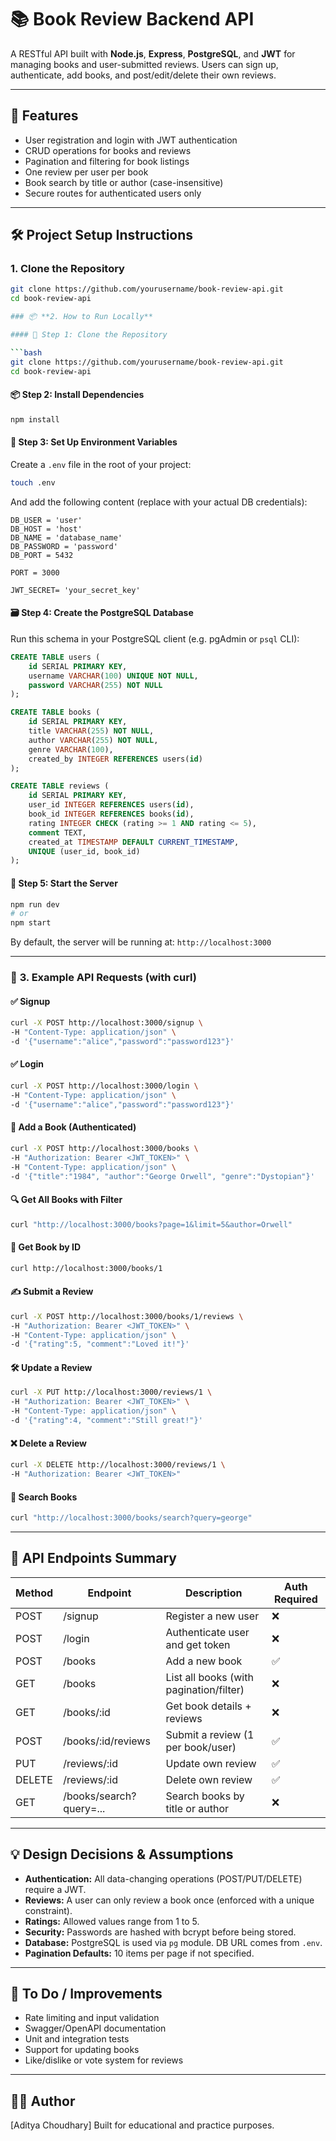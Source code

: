 # 📚 Book Review Backend API

A RESTful API built with **Node.js**, **Express**, **PostgreSQL**, and **JWT** for managing books and user-submitted reviews. Users can sign up, authenticate, add books, and post/edit/delete their own reviews.

---

## 🚀 Features

- User registration and login with JWT authentication
- CRUD operations for books and reviews
- Pagination and filtering for book listings
- One review per user per book
- Book search by title or author (case-insensitive)
- Secure routes for authenticated users only

---

## 🛠️ Project Setup Instructions

### 1. Clone the Repository

```bash
git clone https://github.com/yourusername/book-review-api.git
cd book-review-api

### 📦 **2. How to Run Locally**

#### 🔧 Step 1: Clone the Repository

```bash
git clone https://github.com/yourusername/book-review-api.git
cd book-review-api
```

#### 📦 Step 2: Install Dependencies

```bash
npm install
```

#### 🔑 Step 3: Set Up Environment Variables

Create a `.env` file in the root of your project:

```bash
touch .env
```

And add the following content (replace with your actual DB credentials):

```env
DB_USER = 'user'
DB_HOST = 'host'
DB_NAME = 'database_name'
DB_PASSWORD = 'password'
DB_PORT = 5432

PORT = 3000

JWT_SECRET= 'your_secret_key'
```

#### 🗃️ Step 4: Create the PostgreSQL Database

Run this schema in your PostgreSQL client (e.g. pgAdmin or `psql` CLI):

```sql
CREATE TABLE users (
    id SERIAL PRIMARY KEY,
    username VARCHAR(100) UNIQUE NOT NULL,
    password VARCHAR(255) NOT NULL
);

CREATE TABLE books (
    id SERIAL PRIMARY KEY,
    title VARCHAR(255) NOT NULL,
    author VARCHAR(255) NOT NULL,
    genre VARCHAR(100),
    created_by INTEGER REFERENCES users(id)
);

CREATE TABLE reviews (
    id SERIAL PRIMARY KEY,
    user_id INTEGER REFERENCES users(id),
    book_id INTEGER REFERENCES books(id),
    rating INTEGER CHECK (rating >= 1 AND rating <= 5),
    comment TEXT,
    created_at TIMESTAMP DEFAULT CURRENT_TIMESTAMP,
    UNIQUE (user_id, book_id)
);
```

#### 🚀 Step 5: Start the Server

```bash
npm run dev
# or
npm start
```

By default, the server will be running at:
`http://localhost:3000`

---

### 📮 **3. Example API Requests (with curl)**

#### ✅ Signup

```bash
curl -X POST http://localhost:3000/signup \
-H "Content-Type: application/json" \
-d '{"username":"alice","password":"password123"}'
```

#### ✅ Login

```bash
curl -X POST http://localhost:3000/login \
-H "Content-Type: application/json" \
-d '{"username":"alice","password":"password123"}'
```

#### 📘 Add a Book (Authenticated)

```bash
curl -X POST http://localhost:3000/books \
-H "Authorization: Bearer <JWT_TOKEN>" \
-H "Content-Type: application/json" \
-d '{"title":"1984", "author":"George Orwell", "genre":"Dystopian"}'
```

#### 🔍 Get All Books with Filter

```bash
curl "http://localhost:3000/books?page=1&limit=5&author=Orwell"
```

#### 📖 Get Book by ID

```bash
curl http://localhost:3000/books/1
```

#### ✍️ Submit a Review

```bash
curl -X POST http://localhost:3000/books/1/reviews \
-H "Authorization: Bearer <JWT_TOKEN>" \
-H "Content-Type: application/json" \
-d '{"rating":5, "comment":"Loved it!"}'
```

#### 🛠️ Update a Review

```bash
curl -X PUT http://localhost:3000/reviews/1 \
-H "Authorization: Bearer <JWT_TOKEN>" \
-H "Content-Type: application/json" \
-d '{"rating":4, "comment":"Still great!"}'
```

#### ❌ Delete a Review

```bash
curl -X DELETE http://localhost:3000/reviews/1 \
-H "Authorization: Bearer <JWT_TOKEN>"
```

#### 🔎 Search Books

```bash
curl "http://localhost:3000/books/search?query=george"
```

---

## 🧱 API Endpoints Summary

| Method | Endpoint                | Description                             | Auth Required |
| ------ | ----------------------- | --------------------------------------- | ------------- |
| POST   | /signup                 | Register a new user                     | ❌             |
| POST   | /login                  | Authenticate user and get token         | ❌             |
| POST   | /books                  | Add a new book                          | ✅             |
| GET    | /books                  | List all books (with pagination/filter) | ❌             |
| GET    | /books/\:id             | Get book details + reviews              | ❌             |
| POST   | /books/\:id/reviews     | Submit a review (1 per book/user)       | ✅             |
| PUT    | /reviews/\:id           | Update own review                       | ✅             |
| DELETE | /reviews/\:id           | Delete own review                       | ✅             |
| GET    | /books/search?query=... | Search books by title or author         | ❌             |

---


## 💡 Design Decisions & Assumptions

* **Authentication:** All data-changing operations (POST/PUT/DELETE) require a JWT.
* **Reviews:** A user can only review a book once (enforced with a unique constraint).
* **Ratings:** Allowed values range from 1 to 5.
* **Security:** Passwords are hashed with bcrypt before being stored.
* **Database:** PostgreSQL is used via `pg` module. DB URL comes from `.env`.
* **Pagination Defaults:** 10 items per page if not specified.

---

## 📌 To Do / Improvements

* Rate limiting and input validation
* Swagger/OpenAPI documentation
* Unit and integration tests
* Support for updating books
* Like/dislike or vote system for reviews

---

## 👨‍💻 Author

\[Aditya Choudhary]
Built for educational and practice purposes.

```


